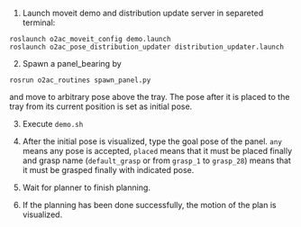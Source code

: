 1. Launch moveit demo and distribution update server in separeted terminal:
```
roslaunch o2ac_moveit_config demo.launch
roslaunch o2ac_pose_distribution_updater distribution_updater.launch
```
2. Spawn a panel_bearing by
```
rosrun o2ac_routines spawn_panel.py
```
and move to arbitrary pose above the tray. The pose after it is placed to the tray from its current position is set as initial pose.

3. Execute `demo.sh`

1. After the initial pose is visualized, type the goal pose of the panel.
`any` means any pose is accepted, `placed` means that it must be placed finally and grasp name (`default_grasp` or from `grasp_1` to `grasp_28`) means that it must be grasped finally with indicated pose.

1. Wait for planner to finish planning.

1. If the planning has been done successfully, the motion of the plan is visualized.
